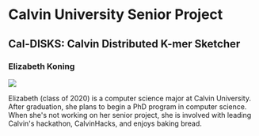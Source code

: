 # Calvin University Senior Project

## Cal-DISKS: Calvin Distributed K-mer Sketcher

### Elizabeth Koning

<img src="https://raw.githubusercontent.com/kodingkoning/Cal-DISKS/master/headshot.png">

Elizabeth (class of 2020) is a computer science major at Calvin University. After graduation, she plans to begin a PhD program in computer science. When she's not working on her senior project, she is involved with leading Calvin's hackathon, CalvinHacks, and enjoys baking bread.
